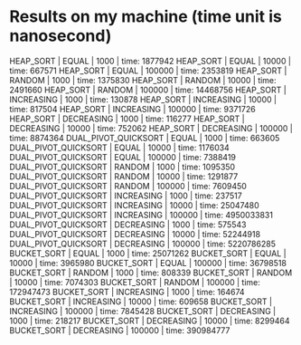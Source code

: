# Results on my machine (time unit is nanosecond)

HEAP_SORT | EQUAL | 1000 | time: 1877942
HEAP_SORT | EQUAL | 10000 | time: 667571
HEAP_SORT | EQUAL | 100000 | time: 2353819
HEAP_SORT | RANDOM | 1000 | time: 1375830
HEAP_SORT | RANDOM | 10000 | time: 2491660
HEAP_SORT | RANDOM | 100000 | time: 14468756
HEAP_SORT | INCREASING | 1000 | time: 130878
HEAP_SORT | INCREASING | 10000 | time: 817504
HEAP_SORT | INCREASING | 100000 | time: 9371726
HEAP_SORT | DECREASING | 1000 | time: 116277
HEAP_SORT | DECREASING | 10000 | time: 752062
HEAP_SORT | DECREASING | 100000 | time: 8874364
DUAL_PIVOT_QUICKSORT | EQUAL | 1000 | time: 663605
DUAL_PIVOT_QUICKSORT | EQUAL | 10000 | time: 1176034
DUAL_PIVOT_QUICKSORT | EQUAL | 100000 | time: 7388419
DUAL_PIVOT_QUICKSORT | RANDOM | 1000 | time: 1095350
DUAL_PIVOT_QUICKSORT | RANDOM | 10000 | time: 1291877
DUAL_PIVOT_QUICKSORT | RANDOM | 100000 | time: 7609450
DUAL_PIVOT_QUICKSORT | INCREASING | 1000 | time: 237517
DUAL_PIVOT_QUICKSORT | INCREASING | 10000 | time: 25047480
DUAL_PIVOT_QUICKSORT | INCREASING | 100000 | time: 4950033831
DUAL_PIVOT_QUICKSORT | DECREASING | 1000 | time: 575543
DUAL_PIVOT_QUICKSORT | DECREASING | 10000 | time: 52244918
DUAL_PIVOT_QUICKSORT | DECREASING | 100000 | time: 5220786285
BUCKET_SORT | EQUAL | 1000 | time: 25071262
BUCKET_SORT | EQUAL | 10000 | time: 3965980
BUCKET_SORT | EQUAL | 100000 | time: 36798518
BUCKET_SORT | RANDOM | 1000 | time: 808339
BUCKET_SORT | RANDOM | 10000 | time: 7074303
BUCKET_SORT | RANDOM | 100000 | time: 172947473
BUCKET_SORT | INCREASING | 1000 | time: 164674
BUCKET_SORT | INCREASING | 10000 | time: 609658
BUCKET_SORT | INCREASING | 100000 | time: 7845428
BUCKET_SORT | DECREASING | 1000 | time: 218217
BUCKET_SORT | DECREASING | 10000 | time: 8299464
BUCKET_SORT | DECREASING | 100000 | time: 390984777
